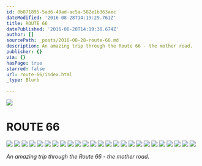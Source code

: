 ```yaml
---
id: 0b871895-5ad6-49ad-ac5a-582e1b363aec
dateModified: '2016-08-28T14:19:29.761Z'
title: ROUTE 66
datePublished: '2016-08-28T14:19:30.674Z'
author: []
sourcePath: _posts/2016-08-28-route-66.md
description: An amazing trip through the Route 66 - the mother road.
publisher: {}
via: {}
hasPage: true
starred: false
url: route-66/index.html
_type: Blurb

---
```

![](https://the-grid-user-content.s3-us-west-2.amazonaws.com/f46d937f-d5ff-45f3-8054-7c8eb79d5b38.jpg)

# ROUTE 66
![](https://the-grid-user-content.s3-us-west-2.amazonaws.com/bb4ce659-e055-4a88-a7a2-8855775b2258.jpg)
![](https://the-grid-user-content.s3-us-west-2.amazonaws.com/0a60c38f-b379-49fd-b146-a77ac131a4fd.jpg)
![](https://the-grid-user-content.s3-us-west-2.amazonaws.com/6e469057-a26c-46fb-8f44-462f44d663a8.jpg)
![](https://the-grid-user-content.s3-us-west-2.amazonaws.com/6cbbbe79-4739-4f60-b36c-60dd749a7b3b.jpg)
![](https://the-grid-user-content.s3-us-west-2.amazonaws.com/ebb1e931-845e-4c40-9e65-c59286154774.jpg)
![](https://the-grid-user-content.s3-us-west-2.amazonaws.com/ef8e0fa4-e77d-46b5-a25e-486867bcce67.jpg)
![](https://the-grid-user-content.s3-us-west-2.amazonaws.com/b3a1ef64-bb52-4dba-b63b-111ce9c02f41.jpg)
![](https://the-grid-user-content.s3-us-west-2.amazonaws.com/d4d275d3-789e-4509-8e04-33d891f29a3d.jpg)
![](https://the-grid-user-content.s3-us-west-2.amazonaws.com/614ef48f-13ae-4c88-b433-b3efcc56d882.jpg)
![](https://the-grid-user-content.s3-us-west-2.amazonaws.com/d4b59c8f-eabf-460e-a62e-aa9f5193fcfe.jpg)
![](https://the-grid-user-content.s3-us-west-2.amazonaws.com/bfa35d31-4667-40a3-a1bb-da5682a027c7.jpg)
![](https://the-grid-user-content.s3-us-west-2.amazonaws.com/e729a92f-a195-4de8-a3bf-105767d03664.jpg)
![](https://the-grid-user-content.s3-us-west-2.amazonaws.com/f235069d-f1e6-47be-84e3-848d358f92da.jpg)
![](https://the-grid-user-content.s3-us-west-2.amazonaws.com/4413f731-f58c-40b1-a94e-21fa11e89c1e.jpg)
![](https://the-grid-user-content.s3-us-west-2.amazonaws.com/b1c3ea4e-2948-4021-89df-88b1d72d11f8.jpg)
![](https://the-grid-user-content.s3-us-west-2.amazonaws.com/e7ea5574-0134-4cb6-a830-4498d4c69827.jpg)
![](https://the-grid-user-content.s3-us-west-2.amazonaws.com/e132ff07-9dfd-4015-9c68-2acc042bd5b4.jpg)
![](https://the-grid-user-content.s3-us-west-2.amazonaws.com/e829855b-ef9d-44e8-a812-c9c97517ff94.jpg)
![](https://the-grid-user-content.s3-us-west-2.amazonaws.com/296189b3-6e24-4726-986d-adf210693fee.jpg)
![](https://the-grid-user-content.s3-us-west-2.amazonaws.com/c0fb3363-8dae-4b07-8c8b-16cc87905306.jpg)
![](https://the-grid-user-content.s3-us-west-2.amazonaws.com/7f721a1f-a588-4cd7-836c-bb8460369ed7.jpg)
![](https://the-grid-user-content.s3-us-west-2.amazonaws.com/fc562b77-603c-4384-b375-7e472284a66f.jpg)
![](https://the-grid-user-content.s3-us-west-2.amazonaws.com/7f8b848b-921f-4a1d-bb60-09987f9ab025.jpg)
![](https://the-grid-user-content.s3-us-west-2.amazonaws.com/0b26779c-3902-4ff1-a6fc-225f6bfffc5a.jpg)
![](https://the-grid-user-content.s3-us-west-2.amazonaws.com/62c33b78-7f55-42d4-91ed-6c847c3a158f.jpg)

_An amazing trip through the Route 66 - the mother road_.
